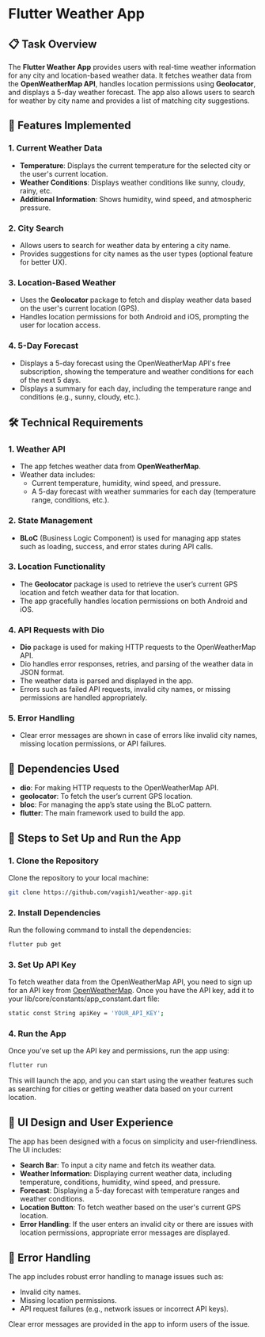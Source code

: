 # Flutter Weather App

## 📋 Task Overview

The **Flutter Weather App** provides users with real-time weather information for any city and location-based weather data. It fetches weather data from the **OpenWeatherMap API**, handles location permissions using **Geolocator**, and displays a 5-day weather forecast. The app also allows users to search for weather by city name and provides a list of matching city suggestions.

## 🚀 Features Implemented

### 1. **Current Weather Data**
   - **Temperature**: Displays the current temperature for the selected city or the user's current location.
   - **Weather Conditions**: Displays weather conditions like sunny, cloudy, rainy, etc.
   - **Additional Information**: Shows humidity, wind speed, and atmospheric pressure.

### 2. **City Search**
   - Allows users to search for weather data by entering a city name.
   - Provides suggestions for city names as the user types (optional feature for better UX).

### 3. **Location-Based Weather**
   - Uses the **Geolocator** package to fetch and display weather data based on the user's current location (GPS).
   - Handles location permissions for both Android and iOS, prompting the user for location access.

### 4. **5-Day Forecast**
   - Displays a 5-day forecast using the OpenWeatherMap API's free subscription, showing the temperature and weather conditions for each of the next 5 days.
   - Displays a summary for each day, including the temperature range and conditions (e.g., sunny, cloudy, etc.).

## 🛠️ Technical Requirements

### 1. **Weather API**
   - The app fetches weather data from **OpenWeatherMap**.
   - Weather data includes:
     - Current temperature, humidity, wind speed, and pressure.
     - A 5-day forecast with weather summaries for each day (temperature range, conditions, etc.).

### 2. **State Management**
   - **BLoC** (Business Logic Component) is used for managing app states such as loading, success, and error states during API calls.

### 3. **Location Functionality**
   - The **Geolocator** package is used to retrieve the user’s current GPS location and fetch weather data for that location.
   - The app gracefully handles location permissions on both Android and iOS.

### 4. **API Requests with Dio**
   - **Dio** package is used for making HTTP requests to the OpenWeatherMap API.
   - Dio handles error responses, retries, and parsing of the weather data in JSON format.
   - The weather data is parsed and displayed in the app.
   - Errors such as failed API requests, invalid city names, or missing permissions are handled appropriately.

### 5. **Error Handling**
   - Clear error messages are shown in case of errors like invalid city names, missing location permissions, or API failures.

## 🔧 Dependencies Used

- **dio**: For making HTTP requests to the OpenWeatherMap API.
- **geolocator**: To fetch the user’s current GPS location.
- **bloc**: For managing the app’s state using the BLoC pattern.
- **flutter**: The main framework used to build the app.

## 📝 Steps to Set Up and Run the App

### 1. **Clone the Repository**

Clone the repository to your local machine:

```bash
git clone https://github.com/vagish1/weather-app.git
```

### 2. **Install Dependencies**

Run the following command to install the dependencies:

```bash
flutter pub get
```

### 3. **Set Up API Key**

To fetch weather data from the OpenWeatherMap API, you need to sign up for an API key from [OpenWeatherMap](https://openweathermap.org/).
Once you have the API key, add it to your lib/core/constants/app_constant.dart file:

```bash
static const String apiKey = 'YOUR_API_KEY';
```

### 4. **Run the App**

Once you’ve set up the API key and permissions, run the app using:

```bash
flutter run
```

This will launch the app, and you can start using the weather features such as searching for cities or getting weather data based on your current location.

## 🎨 UI Design and User Experience

The app has been designed with a focus on simplicity and user-friendliness. The UI includes:

- **Search Bar**: To input a city name and fetch its weather data.
- **Weather Information**: Displaying current weather data, including temperature, conditions, humidity, wind speed, and pressure.
- **Forecast**: Displaying a 5-day forecast with temperature ranges and weather conditions.
- **Location Button**: To fetch weather based on the user's current GPS location.
- **Error Handling**: If the user enters an invalid city or there are issues with location permissions, appropriate error messages are displayed.

## 🚨 Error Handling

The app includes robust error handling to manage issues such as:

- Invalid city names.
- Missing location permissions.
- API request failures (e.g., network issues or incorrect API keys).

Clear error messages are provided in the app to inform users of the issue.



